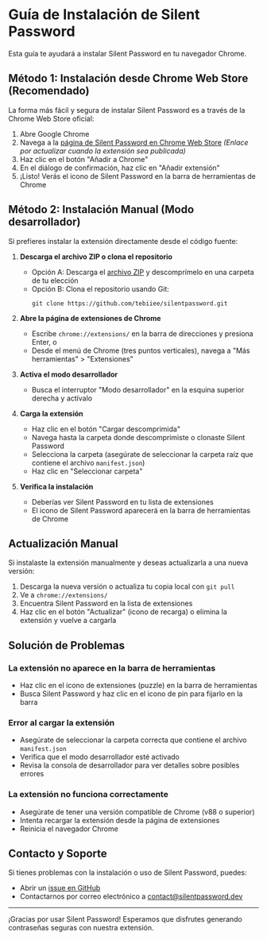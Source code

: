# Guía de Instalación de Silent Password

Esta guía te ayudará a instalar Silent Password en tu navegador Chrome.

## Método 1: Instalación desde Chrome Web Store (Recomendado)

La forma más fácil y segura de instalar Silent Password es a través de la Chrome Web Store oficial:

1. Abre Google Chrome
2. Navega a la [página de Silent Password en Chrome Web Store](https://chrome.google.com/webstore/detail/silent-password/id) 
   *(Enlace por actualizar cuando la extensión sea publicada)*
3. Haz clic en el botón "Añadir a Chrome"
4. En el diálogo de confirmación, haz clic en "Añadir extensión"
5. ¡Listo! Verás el icono de Silent Password en la barra de herramientas de Chrome

## Método 2: Instalación Manual (Modo desarrollador)

Si prefieres instalar la extensión directamente desde el código fuente:

1. **Descarga el archivo ZIP o clona el repositorio**
   - Opción A: Descarga el [archivo ZIP](https://github.com/tebiiee/silentpassword/releases/latest) 
     y descomprímelo en una carpeta de tu elección
   - Opción B: Clona el repositorio usando Git:
     ```
     git clone https://github.com/tebiiee/silentpassword.git
     ```

2. **Abre la página de extensiones de Chrome**
   - Escribe `chrome://extensions/` en la barra de direcciones y presiona Enter, o
   - Desde el menú de Chrome (tres puntos verticales), navega a "Más herramientas" > "Extensiones"

3. **Activa el modo desarrollador**
   - Busca el interruptor "Modo desarrollador" en la esquina superior derecha y actívalo

4. **Carga la extensión**
   - Haz clic en el botón "Cargar descomprimida"
   - Navega hasta la carpeta donde descomprimiste o clonaste Silent Password
   - Selecciona la carpeta (asegúrate de seleccionar la carpeta raíz que contiene el archivo `manifest.json`)
   - Haz clic en "Seleccionar carpeta"

5. **Verifica la instalación**
   - Deberías ver Silent Password en tu lista de extensiones
   - El icono de Silent Password aparecerá en la barra de herramientas de Chrome

## Actualización Manual

Si instalaste la extensión manualmente y deseas actualizarla a una nueva versión:

1. Descarga la nueva versión o actualiza tu copia local con `git pull`
2. Ve a `chrome://extensions/`
3. Encuentra Silent Password en la lista de extensiones
4. Haz clic en el botón "Actualizar" (icono de recarga) o elimina la extensión y vuelve a cargarla

## Solución de Problemas

### La extensión no aparece en la barra de herramientas
- Haz clic en el icono de extensiones (puzzle) en la barra de herramientas
- Busca Silent Password y haz clic en el icono de pin para fijarlo en la barra

### Error al cargar la extensión
- Asegúrate de seleccionar la carpeta correcta que contiene el archivo `manifest.json`
- Verifica que el modo desarrollador esté activado
- Revisa la consola de desarrollador para ver detalles sobre posibles errores

### La extensión no funciona correctamente
- Asegúrate de tener una versión compatible de Chrome (v88 o superior)
- Intenta recargar la extensión desde la página de extensiones
- Reinicia el navegador Chrome

## Contacto y Soporte

Si tienes problemas con la instalación o uso de Silent Password, puedes:

- Abrir un [issue en GitHub](https://github.com/tebiiee/silentpassword/issues)
- Contactarnos por correo electrónico a [contact@silentpassword.dev](mailto:contact@silentpassword.dev)

---

¡Gracias por usar Silent Password! Esperamos que disfrutes generando contraseñas seguras con nuestra extensión. 